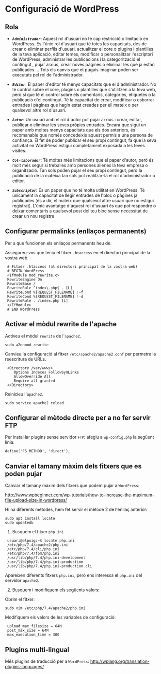 # Configuració de WordPress

## Rols
* ***`Administrador`***: Aquest rol d'usuari no té cap restricció o limitació en WordPress. És l'únic rol d'usuari que té totes les capacitats, des de crear o eliminar perfils d'usuari, actualitzar el core o plugins i plantilles de la teva aplicació, editar temes, modificar o personalitzar l'escriptori de WordPress, administrar les publicacions i la categorització el contingut , pujar arxius, crear noves pàgines o eliminar les que ja estan publicades ... Tots els canvis que et puguis imaginar poden ser executats pel rol de l'administrador.

* ***`Editor`***: El paper d'editor té menys capacitats que el d'administrador. No té control sobre el core, plugins o plantilles que s'utilitzen a la teva web, però sí que té el control sobre els comentaris, categories, etiquetes o la publicació d'el contingut. Té la capacitat de crear, modificar o esborrar entrades i pàgines que hagin estat creades per ell mateix o per qualsevol altre rol d'usuari.

* ***`Autor`***: Un usuari amb el rol d'autor pot pujar arxius i crear, editar, publicar o eliminar les seves pròpies entrades. Encara que sigui un paper amb moltes menys capacitats que els dos anteriors, és recomanable que només concedeixis aquest permís a una persona de confiança. El fet de poder publicar el seu propi contingut, fa que la seva activitat en WordPress estigui completament exposada a les teves visites.

* ***`Col·laborador`***: Té moltes més limitacions que el paper d'autor, però és molt més segur si treballes amb persones alienes la teva empresa o organització. Tan sols poden pujar el seu propi contingut, però la publicació de la mateixa tan sols pot realitzar-la el rol d'administrador o editor.

* ***`Subscriptor`***: És un paper que no té molta utilitat en WordPress. Té únicament la capacitat de llegir entrades de l'bloc o pàgines ja publicades (és a dir, el mateix que qualsevol altre usuari que no estigui registrat). L'únic avantatge d'aquest rol d'usuari és que pot respondre o deixar comentaris a qualsevol post del teu bloc sense necessitat de crear un nou registre

## Configurar permalinks (enllaços permanents)
Per a que funcionen els enllaços permanents heu de:

Assegureu-vos que teniu el fitxer `.htaccess` en el directori principal de la vostra web.
~~~
 # Fitxer .htaccess (al directori principal de la vostra web)
 # BEGIN WordPress
 <IfModule mod_rewrite.c>
 RewriteEngine On
 RewriteBase /
 RewriteRule ^index\.php$ - [L]
 RewriteCond %{REQUEST_FILENAME} !-f
 RewriteCond %{REQUEST_FILENAME} !-d
 RewriteRule . /index.php [L]
 </IfModule>
 # END WordPress
~~~

## Activar el mòdul rewrite de l'apache

Activeu el mòdul `rewrite` de l'`apache2`.
~~~
sudo a2enmod rewrite
~~~

Canvieu la configuració al fitxer `/etc/apache2/apache2.conf` per permetre la reescritura de URLs.

~~~
 <Directory /var/www/>
    Options Indexes FollowSymLinks
    AllowOverride All
    Require all granted
 </Directory>
~~~

Reinicieu l'`apache2`.
~~~
sudo service apache2 reload
~~~

## Configurar el mètode directe per a no fer servir FTP
Per instal·lar plugins sense servidor `FTP`: afegiu a `wp-config.php` la següent línia:
~~~
define('FS_METHOD', 'direct');
~~~

## Canviar el tamany màxim dels fitxers que es poden pujar
Canviar el tamany màxim dels fitxers que podem pujar a `WordPress`:

http://www.wpbeginner.com/wp-tutorials/how-to-increase-the-maximum-file-upload-size-in-wordpress/

Hi ha diferents mètodes, hem fet servir el mètode 2 de l'enllaç anterior:

~~~
sudo apt install locate
sudo updatedb
~~~

1. Busquem el fitxer `php.ini`

~~~
 usuari@elpuig:~$ locate php.ini
 /etc/php/7.4/apache2/php.ini
 /etc/php/7.4/cli/php.ini
 /etc/php/7.4/fpm/php.ini
 /usr/lib/php/7.4/php.ini-development
 /usr/lib/php/7.4/php.ini-production
 /usr/lib/php/7.4/php.ini-production.cli
~~~

Apareixen diferents fitxers `php.ini`, però ens interessa el `php.ini` del servidor `apache2`.

2. Busquem i modifiquem els següents valors:

Obrim el fitxer:
~~~
sudo vim /etc/php/7.4/apache2/php.ini
~~~

Modifiquem els valors de les variables de configuració:
~~~
 upload_max_filesize = 64M
 post_max_size = 64M
 max_execution_time = 300
~~~

## Plugins multi-lingual
Més plugins de traducció per a `WordPress`: http://wplang.org/translation-plugins-languages/
